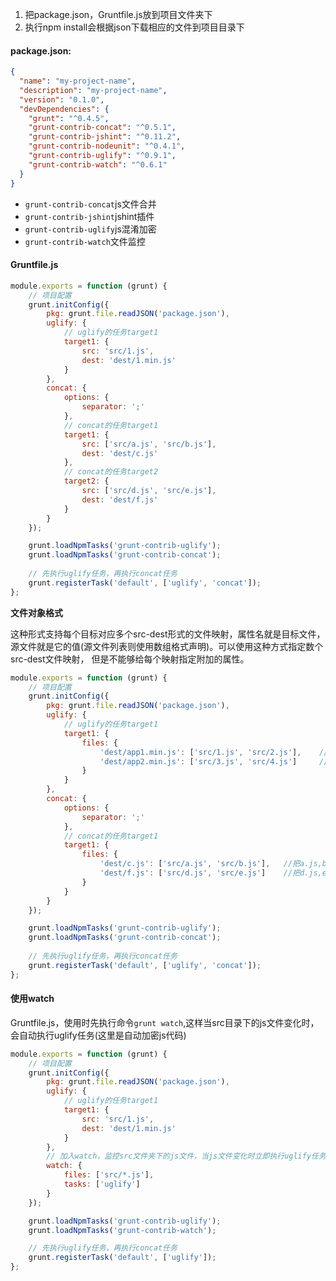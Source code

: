 1. 把package.json，Gruntfile.js放到项目文件夹下
2. 执行npm install会根据json下载相应的文件到项目目录下


#### package.json:

```json
{
  "name": "my-project-name",
  "description": "my-project-name",
  "version": "0.1.0",
  "devDependencies": {
    "grunt": "^0.4.5",
    "grunt-contrib-concat": "^0.5.1",
    "grunt-contrib-jshint": "^0.11.2",
    "grunt-contrib-nodeunit": "^0.4.1",
    "grunt-contrib-uglify": "^0.9.1",
    "grunt-contrib-watch": "^0.6.1"
  }
}
```

* `grunt-contrib-concat`js文件合并
* `grunt-contrib-jshint`jshint插件
* `grunt-contrib-uglify`js混淆加密
* `grunt-contrib-watch`文件监控

#### Gruntfile.js

```javascript
module.exports = function (grunt) {
    // 项目配置
    grunt.initConfig({
        pkg: grunt.file.readJSON('package.json'),
        uglify: {
            // uglify的任务target1
            target1: {
                src: 'src/1.js',
                dest: 'dest/1.min.js'
            }
        },
        concat: {
            options: {
                separator: ';'
            },
            // concat的任务target1
            target1: {
                src: ['src/a.js', 'src/b.js'],
                dest: 'dest/c.js'
            },
            // concat的任务target2
            target2: {
                src: ['src/d.js', 'src/e.js'],
                dest: 'dest/f.js'
            }
        }
    });

    grunt.loadNpmTasks('grunt-contrib-uglify');
    grunt.loadNpmTasks('grunt-contrib-concat');
    
    // 先执行uglify任务，再执行concat任务
    grunt.registerTask('default', ['uglify', 'concat']);
};
```

**文件对象格式**

这种形式支持每个目标对应多个src-dest形式的文件映射，属性名就是目标文件，源文件就是它的值(源文件列表则使用数组格式声明)。可以使用这种方式指定数个src-dest文件映射， 但是不能够给每个映射指定附加的属性。

```javascript
module.exports = function (grunt) {
    // 项目配置
    grunt.initConfig({
        pkg: grunt.file.readJSON('package.json'),
        uglify: {
            // uglify的任务target1
            target1: {
                files: {
                    'dest/app1.min.js': ['src/1.js', 'src/2.js'],    //把1.js, 2.js压缩后合并到app1.min.js
                    'dest/app2.min.js': ['src/3.js', 'src/4.js']     //把3.js, 4.js压缩后合并到app2.min.js
                }
            }
        },
        concat: {
            options: {
                separator: ';'
            },
            // concat的任务target1
            target1: {
                files: {
                    'dest/c.js': ['src/a.js', 'src/b.js'],   //把a.js,b.js合并成c.js
                    'dest/f.js': ['src/d.js', 'src/e.js']    //把d.js,e.js合并成f.js
                }
            }
        }
    });

    grunt.loadNpmTasks('grunt-contrib-uglify');
    grunt.loadNpmTasks('grunt-contrib-concat');
    
    // 先执行uglify任务，再执行concat任务
    grunt.registerTask('default', ['uglify', 'concat']);
};
```

#### 使用watch

Gruntfile.js，使用时先执行命令`grunt watch`,这样当src目录下的js文件变化时，会自动执行uglify任务(这里是自动加密js代码)

```javascript
module.exports = function (grunt) {
    // 项目配置
    grunt.initConfig({
        pkg: grunt.file.readJSON('package.json'),
        uglify: {
            // uglify的任务target1
            target1: {
                src: 'src/1.js',
                dest: 'dest/1.min.js'
            }
        },
        // 加入watch，监控src文件夹下的js文件，当js文件变化时立即执行uglify任务
        watch: {
            files: ['src/*.js'],
            tasks: ['uglify']
        }
    });

    grunt.loadNpmTasks('grunt-contrib-uglify');
    grunt.loadNpmTasks('grunt-contrib-watch');

    // 先执行uglify任务，再执行concat任务
    grunt.registerTask('default', ['uglify']);
};
```
